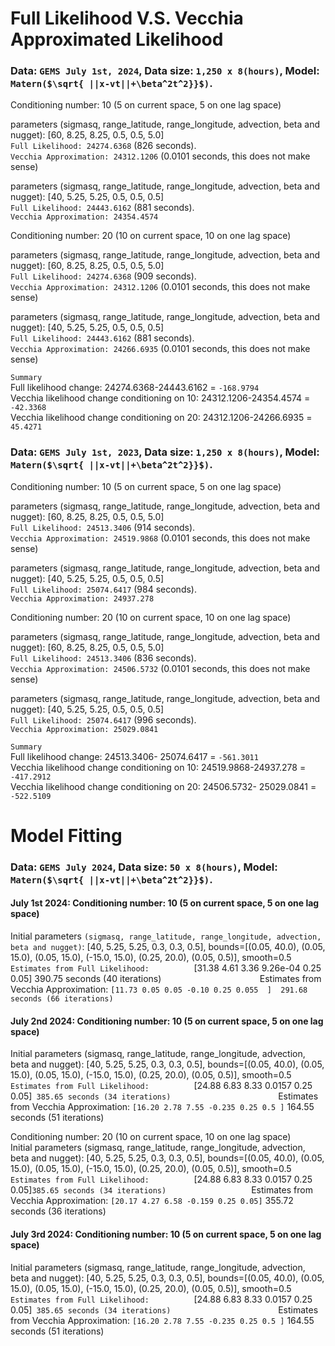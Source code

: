 
# Full Likelihood V.S. Vecchia Approximated Likelihood

### Data: ```GEMS July 1st, 2024```, Data size: ```1,250 x 8(hours)```, Model: ```Matern($\sqrt{ ||x-vt||+\beta^2t^2}}$)```.

Conditioning number: 10 (5 on current space, 5 on one lag space)

parameters (sigmasq, range_latitude, range_longitude, advection, beta and nugget): [60, 8.25, 8.25, 0.5, 0.5, 5.0]          
```Full Likelihood: 24274.6368``` (826 seconds).     
```Vecchia Approximation: 24312.1206``` (0.0101 seconds, this does not make sense)     

parameters (sigmasq, range_latitude, range_longitude, advection, beta and nugget): [40, 5.25, 5.25, 0.5, 0.5, 0.5]           
```Full Likelihood: 24443.6162``` (881 seconds).        
```Vecchia Approximation: 24354.4574``` 

Conditioning number: 20 (10 on current space, 10 on one lag space)

parameters (sigmasq, range_latitude, range_longitude, advection, beta and nugget): [60, 8.25, 8.25, 0.5, 0.5, 5.0]          
```Full Likelihood: 24274.6368``` (909 seconds).     
```Vecchia Approximation: 24312.1206``` (0.0101 seconds, this does not make sense)     

parameters (sigmasq, range_latitude, range_longitude, advection, beta and nugget): [40, 5.25, 5.25, 0.5, 0.5, 0.5]           
```Full Likelihood: 24443.6162``` (881 seconds).        
```Vecchia Approximation: 24266.6935``` (0.0101 seconds, this does not make sense)   

```Summary```       
Full likelihood change: 24274.6368-24443.6162 = ```-168.9794```         
Vecchia likelihood change conditioning on 10:  24312.1206-24354.4574 = ```-42.3368```       
Vecchia likelihood change conditioning on 20:  24312.1206-24266.6935 = ```45.4271```           

### Data: ```GEMS July 1st, 2023```, Data size: ```1,250 x 8(hours)```, Model: ```Matern($\sqrt{ ||x-vt||+\beta^2t^2}}$)```.

Conditioning number: 10 (5 on current space, 5 on one lag space)

parameters (sigmasq, range_latitude, range_longitude, advection, beta and nugget): [60, 8.25, 8.25, 0.5, 0.5, 5.0]          
```Full Likelihood: 24513.3406``` (914 seconds).              
```Vecchia Approximation: 24519.9868``` (0.0101 seconds, this does not make sense)     

parameters (sigmasq, range_latitude, range_longitude, advection, beta and nugget): [40, 5.25, 5.25, 0.5, 0.5, 0.5]           
```Full Likelihood: 25074.6417``` (984 seconds).            
```Vecchia Approximation: 24937.278```        

Conditioning number: 20 (10 on current space, 10 on one lag space)

parameters (sigmasq, range_latitude, range_longitude, advection, beta and nugget): [60, 8.25, 8.25, 0.5, 0.5, 5.0]          
```Full Likelihood: 24513.3406``` (836 seconds).     
```Vecchia Approximation: 24506.5732``` (0.0101 seconds, this does not make sense)  

parameters (sigmasq, range_latitude, range_longitude, advection, beta and nugget): [40, 5.25, 5.25, 0.5, 0.5, 0.5]           
```Full Likelihood: 25074.6417``` (996 seconds).            
```Vecchia Approximation: 25029.0841```       

```Summary```              
Full likelihood change: 24513.3406- 25074.6417 = ```-561.3011```       
Vecchia likelihood change conditioning on 10:  24519.9868-24937.278 = ```-417.2912```       
Vecchia likelihood change conditioning on 20:  24506.5732- 25029.0841 = ```-522.5109```           


# Model Fitting

### Data: ```GEMS July 2024```, Data size: ```50 x 8(hours)```, Model: ```Matern($\sqrt{ ||x-vt||+\beta^2t^2}}$)```.



#### July 1st 2024: Conditioning number: 10 (5 on current space, 5 on one lag space)         
Initial parameters ```(sigmasq, range_latitude, range_longitude, advection, beta and nugget)```: [40, 5.25, 5.25, 0.3, 0.3, 0.5],  bounds=[(0.05, 40.0), (0.05, 15.0), (0.05, 15.0), (-15.0, 15.0), (0.25, 20.0), (0.05, 0.5)], smooth=0.5        
```Estimates from Full Likelihood:          ```[31.38 4.61 3.36 9.26e-04 0.25 0.05]  390.75 seconds (40 iterations)```                     
```Estimates from Vecchia Approximation:    ```[11.73 0.05 0.05 -0.10 0.25 0.055  ]  291.68 seconds (66 iterations)```        
         
#### July 2nd 2024:  Conditioning number: 10 (5 on current space, 5 on one lag space)       
Initial parameters (sigmasq, range_latitude, range_longitude, advection, beta and nugget): [40, 5.25, 5.25, 0.3, 0.3, 0.5],  bounds=[(0.05, 40.0), (0.05, 15.0), (0.05, 15.0), (-15.0, 15.0), (0.25, 20.0), (0.05, 0.5)], smooth=0.5        
```Estimates from Full Likelihood:          ```[24.88 6.83 8.33 0.0157 0.25 0.05]```  385.65 seconds (34 iterations)                        
```Estimates from Vecchia Approximation:    ```[16.20 2.78 7.55 -0.235 0.25 0.5 ]```  164.55 seconds (51 iterations)      
    
 Conditioning number: 20 (10 on current space, 10 on one lag space)   
Initial parameters (sigmasq, range_latitude, range_longitude, advection, beta and nugget): [40, 5.25, 5.25, 0.3, 0.3, 0.5],  bounds=[(0.05, 40.0), (0.05, 15.0), (0.05, 15.0), (-15.0, 15.0), (0.25, 20.0), (0.05, 0.5)], smooth=0.5     
```Estimates from Full Likelihood:          ```[24.88 6.83 8.33 0.0157 0.25 0.05]``` 385.65 seconds (34 iterations)                   
```Estimates from Vecchia Approximation:    ```[20.17 4.27 6.58 -0.159 0.25 0.05]```  355.72 seconds (36 iterations)

#### July 3rd 2024:  Conditioning number: 10 (5 on current space, 5 on one lag space)       
Initial parameters (sigmasq, range_latitude, range_longitude, advection, beta and nugget): [40, 5.25, 5.25, 0.3, 0.3, 0.5],  bounds=[(0.05, 40.0), (0.05, 15.0), (0.05, 15.0), (-15.0, 15.0), (0.25, 20.0), (0.05, 0.5)], smooth=0.5        
```Estimates from Full Likelihood:          ```[24.88 6.83 8.33 0.0157 0.25 0.05]```  385.65 seconds (34 iterations)                        
```Estimates from Vecchia Approximation:    ```[16.20 2.78 7.55 -0.235 0.25 0.5 ]```  164.55 seconds (51 iterations)    
 





